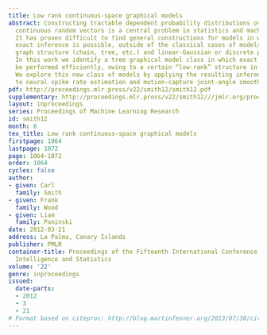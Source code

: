 ```yaml
---
title: Low rank continuous-space graphical models
abstract: Constructing tractable dependent probability distributions over structured
  continuous random vectors is a central problem in statistics and machine learning.
  It has proven difficult to find general constructions for models in which efficient
  exact inference is possible, outside of the classical cases of models with restricted
  graph structure (chain, tree, etc.) and linear-Gaussian or discrete potentials.
  In this work we identify a tree graphical model class in which exact inference can
  be performed efficiently, owing to a certain “low-rank” structure in the potentials.
  We explore this new class of models by applying the resulting inference methods
  to neural spike rate estimation and motion-capture joint-angle smoothing tasks.
pdf: http://proceedings.mlr.press/v22/smith12/smith12.pdf
supplementary: http://proceedings.mlr.press/v22/smith12///jmlr.org/proceedings/papers/v22/smith12/smith12Supple.pdf
layout: inproceedings
series: Proceedings of Machine Learning Research
id: smith12
month: 0
tex_title: Low rank continuous-space graphical models
firstpage: 1064
lastpage: 1072
page: 1064-1072
order: 1064
cycles: false
author:
- given: Carl
  family: Smith
- given: Frank
  family: Wood
- given: Liam
  family: Paninski
date: 2012-03-21
address: La Palma, Canary Islands
publisher: PMLR
container-title: Proceedings of the Fifteenth International Conference on Artificial
  Intelligence and Statistics
volume: '22'
genre: inproceedings
issued:
  date-parts:
  - 2012
  - 3
  - 21
# Format based on citeproc: http://blog.martinfenner.org/2013/07/30/citeproc-yaml-for-bibliographies/
---
```

